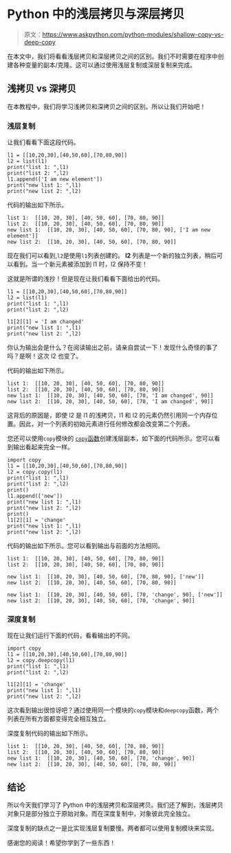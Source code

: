# Python 中的浅层拷贝与深层拷贝

> 原文：<https://www.askpython.com/python-modules/shallow-copy-vs-deep-copy>

在本文中，我们将看看浅层拷贝和深层拷贝之间的区别。我们不时需要在程序中创建各种变量的副本/克隆。这可以通过使用浅层复制或深层复制来完成。

## **浅拷贝 vs 深拷贝**

在本教程中，我们将学习浅拷贝和深拷贝之间的区别。所以让我们开始吧！

### 浅层复制

让我们看看下面这段代码。

```
l1 = [[10,20,30],[40,50,60],[70,80,90]]
l2 = list(l1)
print("list 1: ",l1)
print("list 2: ",l2)
l1.append(['I am new element'])
print("new list 1: ",l1)
print("new list 2: ",l2)

```

代码的输出如下所示。

```
list 1:  [[10, 20, 30], [40, 50, 60], [70, 80, 90]]
list 2:  [[10, 20, 30], [40, 50, 60], [70, 80, 90]]
new list 1:  [[10, 20, 30], [40, 50, 60], [70, 80, 90], ['I am new element']]
new list 2:  [[10, 20, 30], [40, 50, 60], [70, 80, 90]]

```

现在我们可以看到,`l2`是使用`l1`列表创建的。 **l2** 列表是一个新的独立列表，稍后可以看到。当一个新元素被添加到 l1 时，l2 保持不变！

这就是所谓的浅抄！但是现在让我们看看下面给出的代码。

```
l1 = [[10,20,30],[40,50,60],[70,80,90]]
l2 = list(l1)
print("list 1: ",l1)
print("list 2: ",l2)

l1[2][1] = 'I am changed'
print("new list 1: ",l1)
print("new list 2: ",l2)

```

你认为输出会是什么？在阅读输出之前，请亲自尝试一下！发现什么奇怪的事了吗？是啊！这次 l2 也变了。

代码的输出如下所示。

```
list 1:  [[10, 20, 30], [40, 50, 60], [70, 80, 90]]
list 2:  [[10, 20, 30], [40, 50, 60], [70, 80, 90]]
new list 1:  [[10, 20, 30], [40, 50, 60], [70, 'I am changed', 90]]
new list 2:  [[10, 20, 30], [40, 50, 60], [70, 'I am changed', 90]]

```

这背后的原因是，即使 l2 是 l1 的浅拷贝，l1 和 l2 的元素仍然引用同一个内存位置。因此，对一个列表的初始元素进行任何修改都会改变第二个列表。

您还可以使用`copy`模块的 [`copy`函数](https://www.askpython.com/python-modules/python-copy)创建浅层副本，如下面的代码所示。您可以看到输出看起来完全一样。

```
import copy
l1 = [[10,20,30],[40,50,60],[70,80,90]]
l2 = copy.copy(l1)
print("list 1: ",l1)
print("list 2: ",l2)
print()
l1.append(['new'])
print("new list 1: ",l1)
print("new list 2: ",l2)
print()
l1[2][1] = 'change'
print("new list 1: ",l1)
print("new list 2: ",l2)

```

代码的输出如下所示。您可以看到输出与前面的方法相同。

```
list 1:  [[10, 20, 30], [40, 50, 60], [70, 80, 90]]
list 2:  [[10, 20, 30], [40, 50, 60], [70, 80, 90]]

new list 1:  [[10, 20, 30], [40, 50, 60], [70, 80, 90], ['new']]
new list 2:  [[10, 20, 30], [40, 50, 60], [70, 80, 90]]

new list 1:  [[10, 20, 30], [40, 50, 60], [70, 'change', 90], ['new']]
new list 2:  [[10, 20, 30], [40, 50, 60], [70, 'change', 90]]

```

### 深度复制

现在让我们运行下面的代码，看看输出的不同。

```
import copy
l1 = [[10,20,30],[40,50,60],[70,80,90]]
l2 = copy.deepcopy(l1)
print("list 1: ",l1)
print("list 2: ",l2)

l1[2][1] = 'change'
print("new list 1: ",l1)
print("new list 2: ",l2)

```

这次看到输出很惊讶吧？通过使用同一个模块的`copy`模块和`deepcopy`函数，两个列表在所有方面都变得完全相互独立。

深度复制代码的输出如下所示。

```
list 1:  [[10, 20, 30], [40, 50, 60], [70, 80, 90]]
list 2:  [[10, 20, 30], [40, 50, 60], [70, 80, 90]]
new list 1:  [[10, 20, 30], [40, 50, 60], [70, 'change', 90]]
new list 2:  [[10, 20, 30], [40, 50, 60], [70, 80, 90]]

```

## 结论

所以今天我们学习了 Python 中的浅层拷贝和深层拷贝。我们还了解到，浅层拷贝对象只是部分独立于原始对象。而在深度复制中，对象彼此完全独立。

深度复制的缺点之一是比实现浅层复制要慢。两者都可以使用复制模块来实现。

感谢您的阅读！希望你学到了一些东西！